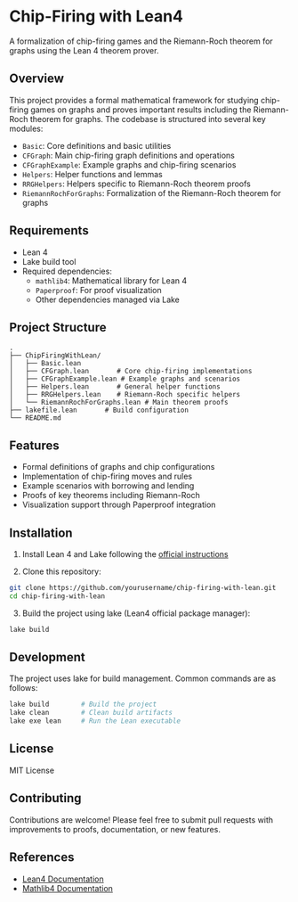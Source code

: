# Chip-Firing with Lean4

A formalization of chip-firing games and the Riemann-Roch theorem for graphs using the Lean 4 theorem prover.

## Overview

This project provides a formal mathematical framework for studying chip-firing games on graphs and proves important results including the Riemann-Roch theorem for graphs. The codebase is structured into several key modules:

- `Basic`: Core definitions and basic utilities
- `CFGraph`: Main chip-firing graph definitions and operations
- `CFGraphExample`: Example graphs and chip-firing scenarios
- `Helpers`: Helper functions and lemmas
- `RRGHelpers`: Helpers specific to Riemann-Roch theorem proofs
- `RiemannRochForGraphs`: Formalization of the Riemann-Roch theorem for graphs

## Requirements

- Lean 4
- Lake build tool
- Required dependencies:
  - `mathlib4`: Mathematical library for Lean 4
  - `Paperproof`: For proof visualization
  - Other dependencies managed via Lake

## Project Structure

```
.
├── ChipFiringWithLean/
│   ├── Basic.lean         
│   ├── CFGraph.lean       # Core chip-firing implementations
│   ├── CFGraphExample.lean # Example graphs and scenarios
│   ├── Helpers.lean       # General helper functions
│   ├── RRGHelpers.lean    # Riemann-Roch specific helpers
│   └── RiemannRochForGraphs.lean # Main theorem proofs
├── lakefile.lean       # Build configuration
└── README.md
```

## Features

- Formal definitions of graphs and chip configurations
- Implementation of chip-firing moves and rules
- Example scenarios with borrowing and lending
- Proofs of key theorems including Riemann-Roch
- Visualization support through Paperproof integration

## Installation

1. Install Lean 4 and Lake following the [official instructions](https://leanprover.github.io/lean4/doc/setup.html)

2. Clone this repository:
```sh
git clone https://github.com/yourusername/chip-firing-with-lean.git
cd chip-firing-with-lean
```

3. Build the project using lake (Lean4 official package manager):
```sh
lake build
```

## Development

The project uses lake for build management. Common commands are as follows:

```sh
lake build        # Build the project
lake clean        # Clean build artifacts
lake exe lean     # Run the Lean executable
```

## License

MIT License

## Contributing

Contributions are welcome! Please feel free to submit pull requests with improvements to proofs, documentation, or new features.

## References

- [Lean4 Documentation](https://leanprover.github.io/lean4/doc/)
- [Mathlib4 Documentation](https://leanprover-community.github.io/mathlib4_docs/)